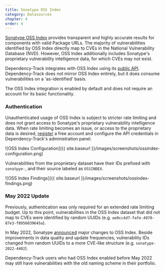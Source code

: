 ```yaml
---
title: Sonatype OSS Index
category: Datasources
chapter: 4
order: 4
---
```


[Sonatype OSS Index] provides transparent and highly accurate results for components with valid Package URLs. 
The majority of vulnerabilities identified by OSS Index directly map to CVEs in the National Vulnerability Database (NVD).
However, OSS Index additionally includes Sonatype's proprietary vulnerability intelligence data, for which CVEs may
not exist.

Dependency-Track integrates with OSS Index using its [public API]. Dependency-Track does not mirror OSS Index entirely,
but it does consume vulnerabilities on a 'as-identified' basis.

The OSS Index integration is enabled by default and does not require an account for its basic functionality.

### Authentication

Unauthenticated usage of OSS Index is subject to stricter rate limiting and does not grant access to
Sonatype's proprietary vulnerability intelligence data. When rate limiting becomes an issue, or access
to the proprietary data is desired, [register](https://ossindex.sonatype.org/user/register) a free account
and configure the API credentials in Dependency-Track's administration panel.

![OSS Index Configuration]({{ site.baseurl }}/images/screenshots/ossindex-configuration.png)

Vulnerabilities from the proprietary dataset have their IDs prefixed with `sonatpye-`, and their source labeled as `OSSINDEX`.

![OSS Index Findings]({{ site.baseurl }}/images/screenshots/ossindex-findings.png)

### May 2022 Update

Previously, authentication was only required for an extended rate limiting budget. Up to this point, vulnerabilities in
the OSS Index dataset that did not map to CVEs were identified by random UUIDs (e.g. `ae0cc4d7-fafe-4970-87e3-f8956039645a`).

In May 2022, Sonatype [announced](https://ossindex.sonatype.org/updates-notice) major changes to OSS Index.
Beside improvements in data quality and update frequencies, vulnerability IDs changed from random UUIDs to
a more CVE-like structure (e.g. `sonatype-2022-4402`).

Dependency-Track users who had OSS Index enabled before May 2022 may still have vulnerabilities with the old
naming scheme in their portfolio.

[Sonatype OSS Index]: https://ossindex.sonatype.org/
[public API]: https://ossindex.sonatype.org/doc/rest